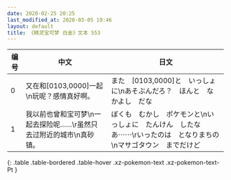 ```yaml
---
date: 2020-02-25 20:25
last_modified_at: 2020-03-05 19:46
layout: default
title: 《精灵宝可梦 白金》文本 553
---
```

| 编号 | 中文 | 日文 |
| ---- | ---- | ---- |
| 0 | 又在和[0103,0000]一起\n玩呢？感情真好啊。 | また　[0103,0000]と　いっしょに\nあそぶんだろ？　ほんと　なかよし　だな |
| 1 | 我以前也曾和宝可梦\n一起去探险呢……\r虽然只去过附近的城市\n真砂镇。 | ぼくも　むかし　ポケモンと\nいっしょに　たんけん　したなあ⋯⋯\rいったのは　となりまちの\nマサゴタウン　までだけど |
{: .table .table-bordered .table-hover .xz-pokemon-text .xz-pokemon-text-Pt }